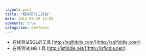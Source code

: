 ```yaml
---
layout: post
title: "程序员的工具箱"
date: 2013-08-29 13:02
comments: true
categories: DevTools
---
```




- 在线测试SQL的工具 [http://sqlfiddle.com/](http://sqlfiddle.com/)
- 在线测试js的工具 [http://jsfiddle.net/](http://jsfiddle.net/)